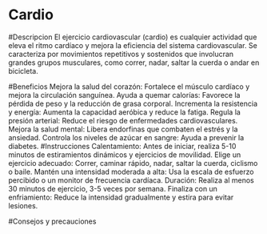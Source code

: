 # Cardio 
#Descripcion
El ejercicio cardiovascular (cardio) es cualquier actividad que eleva el ritmo cardíaco y mejora la eficiencia del sistema cardiovascular. Se caracteriza por movimientos repetitivos y sostenidos que involucran grandes grupos musculares, como correr, nadar, saltar la cuerda o andar en bicicleta.


#Beneficios 
Mejora la salud del corazón: Fortalece el músculo cardíaco y mejora la circulación sanguínea.
 Ayuda a quemar calorías: Favorece la pérdida de peso y la reducción de grasa corporal.
 Incrementa la resistencia y energía: Aumenta la capacidad aeróbica y reduce la fatiga.
 Regula la presión arterial: Reduce el riesgo de enfermedades cardiovasculares.
 Mejora la salud mental: Libera endorfinas que combaten el estrés y la ansiedad.
 Controla los niveles de azúcar en sangre: Ayuda a prevenir la diabetes.
#Instrucciones
Calentamiento: Antes de iniciar, realiza 5-10 minutos de estiramientos dinámicos y ejercicios de movilidad.
Elige un ejercicio adecuado: Correr, caminar rápido, nadar, saltar la cuerda, ciclismo o baile.
Mantén una intensidad moderada a alta: Usa la escala de esfuerzo percibido o un monitor de frecuencia cardíaca.
Duración: Realiza al menos 30 minutos de ejercicio, 3-5 veces por semana.
Finaliza con un enfriamiento: Reduce la intensidad gradualmente y estira para evitar lesiones.

#Consejos y precauciones 
